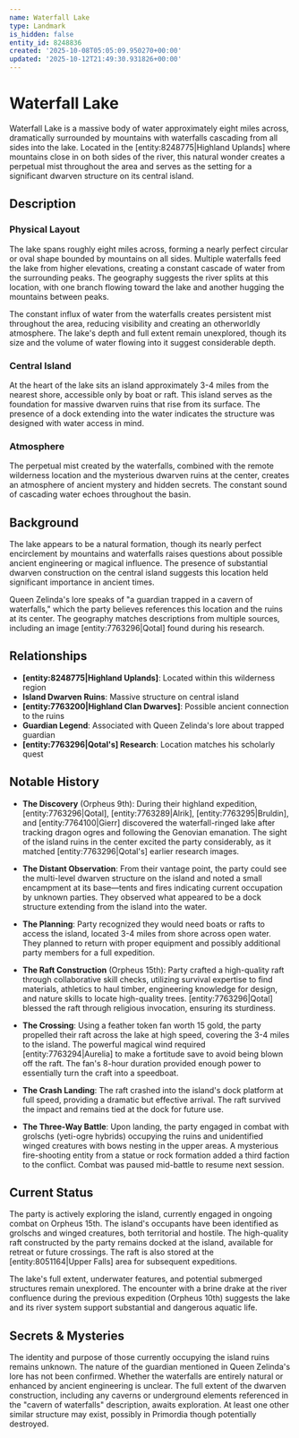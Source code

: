 ```yaml
---
name: Waterfall Lake
type: Landmark
is_hidden: false
entity_id: 8248836
created: '2025-10-08T05:05:09.950270+00:00'
updated: '2025-10-12T21:49:30.931826+00:00'
---
```


# Waterfall Lake

Waterfall Lake is a massive body of water approximately eight miles across, dramatically surrounded by mountains with waterfalls cascading from all sides into the lake. Located in the [entity:8248775|Highland Uplands] where mountains close in on both sides of the river, this natural wonder creates a perpetual mist throughout the area and serves as the setting for a significant dwarven structure on its central island.

## Description

### Physical Layout

The lake spans roughly eight miles across, forming a nearly perfect circular or oval shape bounded by mountains on all sides. Multiple waterfalls feed the lake from higher elevations, creating a constant cascade of water from the surrounding peaks. The geography suggests the river splits at this location, with one branch flowing toward the lake and another hugging the mountains between peaks.

The constant influx of water from the waterfalls creates persistent mist throughout the area, reducing visibility and creating an otherworldly atmosphere. The lake's depth and full extent remain unexplored, though its size and the volume of water flowing into it suggest considerable depth.

### Central Island

At the heart of the lake sits an island approximately 3-4 miles from the nearest shore, accessible only by boat or raft. This island serves as the foundation for massive dwarven ruins that rise from its surface. The presence of a dock extending into the water indicates the structure was designed with water access in mind.

### Atmosphere

The perpetual mist created by the waterfalls, combined with the remote wilderness location and the mysterious dwarven ruins at the center, creates an atmosphere of ancient mystery and hidden secrets. The constant sound of cascading water echoes throughout the basin.

## Background

The lake appears to be a natural formation, though its nearly perfect encirclement by mountains and waterfalls raises questions about possible ancient engineering or magical influence. The presence of substantial dwarven construction on the central island suggests this location held significant importance in ancient times.

Queen Zelinda's lore speaks of "a guardian trapped in a cavern of waterfalls," which the party believes references this location and the ruins at its center. The geography matches descriptions from multiple sources, including an image [entity:7763296|Qotal] found during his research.

## Relationships

- **[entity:8248775|Highland Uplands]**: Located within this wilderness region
- **Island Dwarven Ruins**: Massive structure on central island
- **[entity:7763200|Highland Clan Dwarves]**: Possible ancient connection to the ruins
- **Guardian Legend**: Associated with Queen Zelinda's lore about trapped guardian
- **[entity:7763296|Qotal's] Research**: Location matches his scholarly quest

## Notable History

- **The Discovery** (Orpheus 9th): During their highland expedition, [entity:7763296|Qotal], [entity:7763289|Alrik], [entity:7763295|Bruldin], and [entity:7764100|Gierr] discovered the waterfall-ringed lake after tracking dragon ogres and following the Genovian emanation. The sight of the island ruins in the center excited the party considerably, as it matched [entity:7763296|Qotal's] earlier research images.

- **The Distant Observation**: From their vantage point, the party could see the multi-level dwarven structure on the island and noted a small encampment at its base—tents and fires indicating current occupation by unknown parties. They observed what appeared to be a dock structure extending from the island into the water.

- **The Planning**: Party recognized they would need boats or rafts to access the island, located 3-4 miles from shore across open water. They planned to return with proper equipment and possibly additional party members for a full expedition.

- **The Raft Construction** (Orpheus 15th): Party crafted a high-quality raft through collaborative skill checks, utilizing survival expertise to find materials, athletics to haul timber, engineering knowledge for design, and nature skills to locate high-quality trees. [entity:7763296|Qotal] blessed the raft through religious invocation, ensuring its sturdiness.

- **The Crossing**: Using a feather token fan worth 15 gold, the party propelled their raft across the lake at high speed, covering the 3-4 miles to the island. The powerful magical wind required [entity:7763294|Aurelia] to make a fortitude save to avoid being blown off the raft. The fan's 8-hour duration provided enough power to essentially turn the craft into a speedboat.

- **The Crash Landing**: The raft crashed into the island's dock platform at full speed, providing a dramatic but effective arrival. The raft survived the impact and remains tied at the dock for future use.

- **The Three-Way Battle**: Upon landing, the party engaged in combat with grolschs (yeti-ogre hybrids) occupying the ruins and unidentified winged creatures with bows nesting in the upper areas. A mysterious fire-shooting entity from a statue or rock formation added a third faction to the conflict. Combat was paused mid-battle to resume next session.

## Current Status

The party is actively exploring the island, currently engaged in ongoing combat on Orpheus 15th. The island's occupants have been identified as grolschs and winged creatures, both territorial and hostile. The high-quality raft constructed by the party remains docked at the island, available for retreat or future crossings. The raft is also stored at the [entity:8051164|Upper Falls] area for subsequent expeditions.

The lake's full extent, underwater features, and potential submerged structures remain unexplored. The encounter with a brine drake at the river confluence during the previous expedition (Orpheus 10th) suggests the lake and its river system support substantial and dangerous aquatic life.

## Secrets & Mysteries

The identity and purpose of those currently occupying the island ruins remains unknown. The nature of the guardian mentioned in Queen Zelinda's lore has not been confirmed. Whether the waterfalls are entirely natural or enhanced by ancient engineering is unclear. The full extent of the dwarven construction, including any caverns or underground elements referenced in the "cavern of waterfalls" description, awaits exploration. At least one other similar structure may exist, possibly in Primordia though potentially destroyed.
